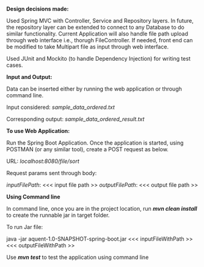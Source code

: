 **Design decisions made:**

Used Spring MVC with Controller, Service and Repository layers. In future, the repository layer can be extended to connect to any Database to do similar functionality.
Current Application will also handle file path upload through web interface i.e., thorugh FileController. If needed, front end can be modified to take Multipart file as 
input through web interface.

Used JUnit and Mockito (to handle Dependency Injection) for writing test cases.

**Input and Output:**

Data can be inserted either by running the web application or through command line.

Input considered: _sample_data_ordered.txt_

Corresponding output: _sample_data_ordered_result.txt_
 
**To use Web Application:** 

Run the Spring Boot Application. Once the application is started, using POSTMAN (or any similar tool), create a POST request as below. 

URL: _localhost:8080/file/sort_

Request params sent through body:

_inputFilePath_: <<< input file path >>
_outputFilePath_: <<< output file path >>

**Using Command line** 

In command line, once you are in the project location, run **_mvn clean install_** to create the runnable jar in target folder.

To run Jar file:

java -jar aquent-1.0-SNAPSHOT-spring-boot.jar <<< inputFileWithPath >>  <<< outputFileWithPath >>

Use **_mvn test_** to test the application using command line
